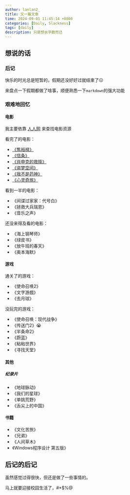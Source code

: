 ```yaml
---
author: lanlan2_
title: 又一篇文章
time: 2024-09-01 11:45:14 +0800
categories: [Daily, Slackness]
tags: [daily]
description: 只是想水字数而已
---
```


## 想说的话

### 后记

快乐的时光总是短暂的，假期还没好好过就结束了😖

来盘点一下假期都做了啥事，顺便熟悉一下`markdown`的强大功能

### 艰难地回忆

#### 电影

我主要依靠 [人人网](https://www.rrdynb.com) 来查找电影资源

看完了的电影：
  - [《焦裕禄》](https://movie.douban.com/subject/1439400/)
  - [《信条》](https://movie.douban.com/subject/30444960/)
  - [《肖申克的救赎》](https://movie.douban.com/subject/1292052/)
  - [《盗梦空间》](https://movie.douban.com/subject/3541415/)
  - [《我不是药神》](https://movie.douban.com/subject/26752088/)
  - [《心灵奇旅》](https://movie.douban.com/subject/24733428/)
  
看到一半的电影：  
  - 《间谍过家家：代号白》
  - 《拯救大兵瑞恩》
  - 《音乐之声》
  
还没来得及看的电影：
  - 《海上钢琴师》
  - 《绿皮书》
  - 《放牛班的春天》
  - 《奥本海默》

#### 游戏
通关了的游戏：
  - 《使命召唤2》
  - 《文字游戲》
  - 《去月球》
  
没玩完的游戏：
  - 《使命召唤：现代战争》
  - 《传送门2》😭
  - 《半条命2》
  - 《蔚蓝》
  - 《粘粘世界》
  - 《寻找天堂》

#### 其他

##### 纪录片
  - 《地球脉动》
  - 《我们的星球》
  - 《单挑荒野》
  - 《舌尖上的中国》

#### 书籍
  - 《文化苦旅》
  - 《兄弟》
  - 《人间草木》
  - 《Windows程序设计 第五版》

## 后记的后记
虽然感觉过得很快，但还是做了一些事情的。

马上就要迎接校园生活了，#*$%@